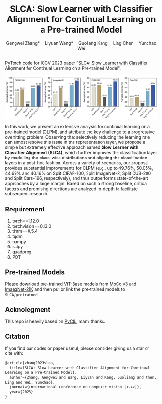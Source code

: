 
<div align="center">
  
  <div>
  <h1>SLCA: Slow Learner with Classifier Alignment for Continual Learning on a Pre-trained Model</h1>
  </div>

  <div>
      Gengwei Zhang*&emsp; Liyuan Wang*&emsp; Guoliang Kang&emsp; Ling Chen&emsp; Yunchao Wei
  </div>
  <br/>

</div>


PyTorch code for ICCV 2023 paper "[SLCA: Slow Learner with Classifier Alignment for Continual Learning on a Pre-trained Model](https://arxiv.org/abs/2303.05118)".

![performance_figure](slca_performance.jpg)

In this work, we present an extensive analysis for continual learning on a pre-trained model (CLPM), and attribute the key challenge to a progressive overfitting problem. 
Observing that selectively reducing the learning rate can almost resolve this issue in the representation layer, we propose a simple but extremely effective approach named 
**Slow Learner with Classifier Alignment (SLCA)**, 
which further improves the classification layer by modelling the class-wise distributions 
and aligning the classification layers in a post-hoc fashion. 
Across a variety of scenarios, our proposal provides substantial improvements for CLPM 
(e.g., up to 49.76%, 50.05%, 44.69% and 40.16% on Split CIFAR-100, Split ImageNet-R, Split CUB-200 and Split Cars-196, respectively), 
and thus outperforms state-of-the-art approaches by a large margin. Based on such a strong baseline, 
critical factors and promising directions are analyzed in-depth to facilitate subsequent research.

## Requirement
1. torch==1.12.0  
2. torchvision==0.13.0  
3. timm==0.5.4  
4. tqdm  
5. numpy  
6. scipy  
7. quadprog  
8. POT  

## Pre-trained Models
Please download pre-trained ViT-Base models from [MoCo v3](https://drive.google.com/file/d/1bshDu4jEKztZZvwpTVXSAuCsDoXwCkfy/view?usp=share_link) and [ImaegNet-21K](https://drive.google.com/file/d/1PcAOf0tJYs1FVDpj-7lrkSuwXTJXVmuk/view?usp=share_link) and then put or link the pre-trained models to ```SLCA/pretrained```

## Acknolegment
This repo is heavily based on [PyCIL](https://github.com/G-U-N/PyCIL), many thanks.

## Citation

If you find our codes or paper useful, please consider giving us a star or cite with:
```
@article{zhang2023slca,
  title={SLCA: Slow Learner with Classifier Alignment for Continual Learning on a Pre-trained Model},
  author={Zhang, Gengwei and Wang, Liyuan and Kang, Guoliang and Chen, Ling and Wei, Yunchao},
  journal={International Conference on Computer Vision (ICCV)},
  year={2023}
}
```


